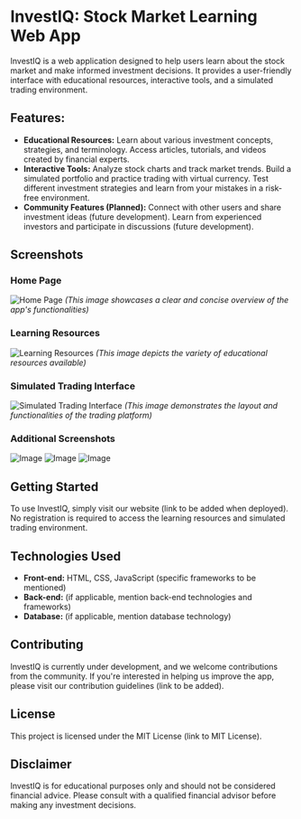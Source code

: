 # InvestIQ: Stock Market Learning Web App

InvestIQ is a web application designed to help users learn about the stock market and make informed investment decisions. It provides a user-friendly interface with educational resources, interactive tools, and a simulated trading environment.

## Features:

- **Educational Resources:** Learn about various investment concepts, strategies, and terminology. Access articles, tutorials, and videos created by financial experts.
- **Interactive Tools:** Analyze stock charts and track market trends. Build a simulated portfolio and practice trading with virtual currency. Test different investment strategies and learn from your mistakes in a risk-free environment.
- **Community Features (Planned):** Connect with other users and share investment ideas (future development). Learn from experienced investors and participate in discussions (future development).

## Screenshots

### Home Page
![Home Page](https://res.cloudinary.com/dxebmxfnh/image/upload/v1741243297/ee3rkrejqytn9vodtgnr.png)
_(This image showcases a clear and concise overview of the app's functionalities)_

### Learning Resources
![Learning Resources](https://res.cloudinary.com/dxebmxfnh/image/upload/v1741243297/svnz5zbew0m1wdbbinhm.png)
_(This image depicts the variety of educational resources available)_

### Simulated Trading Interface
![Simulated Trading Interface](https://res.cloudinary.com/dxebmxfnh/image/upload/v1741243297/ro1ihbz48dcyjbiqvczn.png)
_(This image demonstrates the layout and functionalities of the trading platform)_

### Additional Screenshots
![Image](https://res.cloudinary.com/dxebmxfnh/image/upload/v1741243296/og0ijvydbu3tm7yvzhtt.png)
![Image](https://res.cloudinary.com/dxebmxfnh/image/upload/v1741243296/ifwjl5p9nufmqonolhn0.png)
![Image](https://res.cloudinary.com/dxebmxfnh/image/upload/v1741243296/jfskpnyivmjvwl2xznyt.png)

## Getting Started

To use InvestIQ, simply visit our website (link to be added when deployed). No registration is required to access the learning resources and simulated trading environment.

## Technologies Used

- **Front-end:** HTML, CSS, JavaScript (specific frameworks to be mentioned)
- **Back-end:** (if applicable, mention back-end technologies and frameworks)
- **Database:** (if applicable, mention database technology)

## Contributing

InvestIQ is currently under development, and we welcome contributions from the community. If you're interested in helping us improve the app, please visit our contribution guidelines (link to be added).

## License

This project is licensed under the MIT License (link to MIT License).

## Disclaimer

InvestIQ is for educational purposes only and should not be considered financial advice. Please consult with a qualified financial advisor before making any investment decisions.

